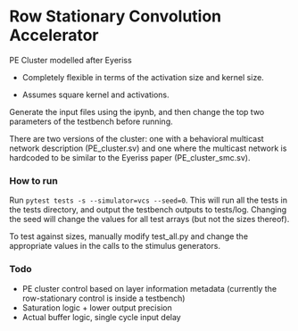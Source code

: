 # Row Stationary Convolution Accelerator

PE Cluster modelled after Eyeriss

* Completely flexible in terms of the activation size and kernel size.

* Assumes square kernel and activations.

Generate the input files using the ipynb, and then change the top two parameters of the testbench before running.

There are two versions of the cluster: one with a behavioral multicast network description (PE_cluster.sv) and one where the multicast network is hardcoded to be similar to the Eyeriss paper (PE_cluster_smc.sv).

### How to run

Run `pytest tests -s --simulator=vcs --seed=0`. 
This will run all the tests in the tests directory, and output the testbench outputs to tests/log.
Changing the seed will change the values for all test arrays (but not the sizes thereof).

To test against sizes, manually modify test_all.py and change the appropriate values in the calls to the stimulus generators.

### Todo

* PE cluster control based on layer information metadata (currently the row-stationary control is inside a testbench)
* Saturation logic + lower output precision
* Actual buffer logic, single cycle input delay
